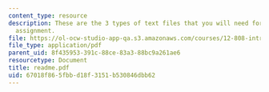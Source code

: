 ```yaml
---
content_type: resource
description: These are the 3 types of text files that you will need for the homework
  assignment.
file: https://ol-ocw-studio-app-qa.s3.amazonaws.com/courses/12-808-introduction-to-observational-physical-oceanography-fall-2004/67018f865fbbd18f3151b530846dbb62_readme.pdf
file_type: application/pdf
parent_uid: 8f435953-391c-88ce-83a3-88bc9a261ae6
resourcetype: Document
title: readme.pdf
uid: 67018f86-5fbb-d18f-3151-b530846dbb62
---
```

